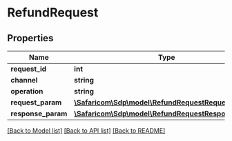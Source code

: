 # RefundRequest

## Properties
Name | Type | Description | Notes
------------ | ------------- | ------------- | -------------
**request_id** | **int** |  | [optional] 
**channel** | **string** |  | [optional] 
**operation** | **string** |  | [optional] 
**request_param** | [**\Safaricom\Sdp\model\RefundRequestRequestParam**](RefundRequestRequestParam.md) |  | [optional] 
**response_param** | [**\Safaricom\Sdp\model\RefundRequestResponseParam**](RefundRequestResponseParam.md) |  | [optional] 

[[Back to Model list]](../README.md#documentation-for-models) [[Back to API list]](../README.md#documentation-for-api-endpoints) [[Back to README]](../README.md)


